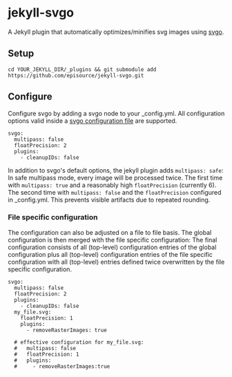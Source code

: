 # jekyll-svgo

A Jekyll plugin that automatically optimizes/minifies svg images using [svgo](https://github.com/svg/svgo).

## Setup

    cd YOUR_JEKYLL_DIR/_plugins && git submodule add https://github.com/episource/jekyll-svgo.git

## Configure

Configure svgo by adding a svgo node to your _config.yml. All configuration options valid inside a [svgo configuration file](https://github.com/svg/svgo/blob/master/docs/how-it-works/en.md) are supported.

    svgo:
      multipass: false
      floatPrecision: 2 
      plugins:
        - cleanupIDs: false

In addition to svgo's default options, the jekyll plugin adds `multipass: safe`: In safe multipass mode, every image will
be processed twice. The first time with `multipass: true` and a reasonably high `floatPrecision` (currently 6). The
second time with `multipass: false` and the `floatPrecision` configured in _config.yml. This prevents visible artifacts
due to repeated rounding.

### File specific configuration

The configuration can also be adjusted on a file to file basis. The global configuration is then merged with the file
specific configuration: The final configuration consists of all (top-level) configuration entries of the global
configuration plus all (top-level) configuration entries of the file specific configuration with all (top-level) entries
defined twice overwritten by the file specific configuration.

    svgo:
      multipass: false
      floatPrecision: 2 
      plugins:
        - cleanupIDs: false
      my_file.svg:
        floatPrecision: 1
        plugins:
          - removeRasterImages: true
      
      # effective configuration for my_file.svg:
      #   multipass: false
      #   floatPrecision: 1
      #   plugins:
      #     - removeRasterImages:true
